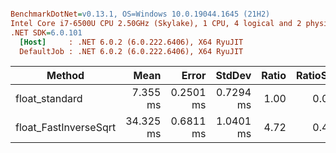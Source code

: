``` ini

BenchmarkDotNet=v0.13.1, OS=Windows 10.0.19044.1645 (21H2)
Intel Core i7-6500U CPU 2.50GHz (Skylake), 1 CPU, 4 logical and 2 physical cores
.NET SDK=6.0.101
  [Host]     : .NET 6.0.2 (6.0.222.6406), X64 RyuJIT
  DefaultJob : .NET 6.0.2 (6.0.222.6406), X64 RyuJIT


```
|                Method |      Mean |     Error |    StdDev | Ratio | RatioSD |
|---------------------- |----------:|----------:|----------:|------:|--------:|
|        float_standard |  7.355 ms | 0.2501 ms | 0.7294 ms |  1.00 |    0.00 |
| float_FastInverseSqrt | 34.325 ms | 0.6811 ms | 1.0401 ms |  4.72 |    0.45 |
